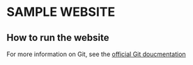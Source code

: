 # SAMPLE WEBSITE
## How to run the website
For more information on Git, see the 
[official Git doucmentation](https://git-scm.com)
